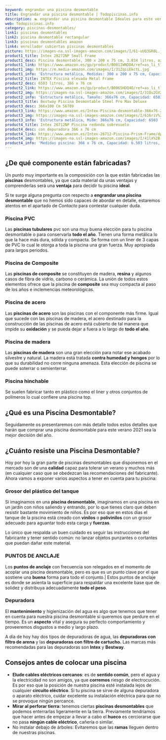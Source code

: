 ```yaml
---
keyword: engrandar una piscina desmontable
title: Engrandar una piscina desmontable | Todopiscinas.info
description: 🏊 engrandar una piscina desmontable Ideales para este verano 2021. Aquí puedes comprar engrandar una piscina desmontable y comparar con otras similares. No dejes escapar engrandar una piscina desmontable a un precio realmente tentador.
web: Todopiscinas.info
category: piscinas-desmontables/
link1: piscinas desmontables
link2: piscina desmontable rectangular
link3: piscinas desmontables amazon
link4: enrollador cubiertas piscinas desmontables
picture: https://images-na.ssl-images-amazon.com/images/I/61-uUQ3GR8L.jpg
product1_title: Intex 28272NP Small Frame
product1_desc: Piscina desmontable, 300 x 200 x 75 cm, 3.834 litros, azul
product1_link: https://www.amazon.es/gp/product/B001IWNDDA/ref=as_li_tl?ie=UTF8&camp=3638&creative=24630&creativeASIN=B001IWNDDA&linkCode=as2&tag=todopiscinas0e-21&linkId=25b9d647487c889cb6ef56ed63f50ca1
product1_img: https://m.media-amazon.com/images/I/31ZqsiEkctL.jpg
product1_info: 'Estructura metálica, Medidas: 300 x 200 x 75 cm, Capacidad: 3.834 litros, Para 6 personas (+ 6 años), Fácil montaje, Forma rectangular'
product2_title: INTEX Piscina elevada Metal Frame
product2_desc: 6503 litros, 366 x 76 cm
product2_link: https://www.amazon.es/gp/product/B0065HDQ4O/ref=as_li_tl?ie=UTF8&camp=3638&creative=24630&creativeASIN=B0065HDQ4O&linkCode=as2&tag=todopiscinas0e-21&linkId=ed2430e3ba564d3527ee103df33ed7b3
product2_img: https://images-na.ssl-images-amazon.com/images/I/31Ou2GV2SAL.jpg
product2_info: 'Estructura metálica, Tamaño: 366x76 cm, Capacidad: 6503 litros, Forma circular, De 4 a 7 personas (+6 años)'
product3_title: Bestway Piscina Desmontable Steel Pro Max Deluxe
product3_desc: 366x100 Cm 56709
product3_link: https://www.amazon.es/Intex-Piscina-desmontable-366x76-28210NP/dp/B0065HDQ4O?__mk_es_ES=%C3%85M%C3%85%C5%BD%C3%95%C3%91&crid=25UQGV9HG2INI&dchild=1&keywords=piscinas+desmontables&qid=1615854176&sprefix=piscinas+dem%2Caps%2C201&sr=8-5&linkCode=ll1&tag=todopiscinas0e-21&linkId=34f200977c6cbaab1f3f4d9ac0e64755&language=es_ES&ref_=as_li_ss_tl
product3_img: https://images-na.ssl-images-amazon.com/images/I/616riV%2BiY3L.jpg
product3_info: 'Estructura metálica, Mide: 366x76 cm, Capacidad: 6503 litros, De 4 a 7 personas mayores de 6 años, Forma circular, Tecnología Super-Tough'
product4_title: Intex 26712NP Piscina redonda sobresuelo
product4_desc: con depuradora 366 x 76 cm
product4_link: https://www.amazon.es/Intex-26712-Piscina-Prism-Frame/dp/B07FB823GL?__mk_es_ES=%C3%85M%C3%85%C5%BD%C3%95%C3%91&dchild=1&keywords=piscinas+desmontables+con+depuradora&qid=1615936418&sr=8-5&linkCode=ll1&tag=todopiscinas0e-21&linkId=d98699de7830cd471766fa1daa36de34&language=es_ES&ref_=as_li_ss_tl
product4_img: https://images-na.ssl-images-amazon.com/images/I/41lX%2B-YpibL.jpg
product4_info: 'Medidas piscina: 366 x 76 cm, Capacidad: 6.503 litros, Incluye depuradora de cartucha A, Lona resistente triple capa'
---
```




## ¿De qué componente están fabricadas?

Un punto muy importante es la composición con la que están fabricadas las **piscinas** desmontables, ya que cada material da unas ventajas y comprenderlas  será una **ventaja** para decidir tu piscina **ideal**.

Si te surge alguna pregunta con respecto a **engrandar una piscina desmontable** que no hemos sido capaces de abordar en detalle, estaremos atentos en el apartado de _Contacto_ para contestar cualquier duda.


### Piscina  PVC

Las **piscinas tubulares** pvc son una muy buena elección para tu piscina desmontable o para conservarla **todo el año**. Tienen una forma metálica lo que la hace más dura, sólida y compacta. Se forma con un liner de 3 capas de PVC lo cual le otorga a toda la piscina una gran fuerza. Muy apropiada para largos periodos.


### Piscina de Composite

Las **piscinas de composite** se constituyen de madera, **resina** y algunos casos de fibra de vidrio, carbono o cerámica. La unión de todos estos elementos ofrece que la piscina de **composite** sea muy compacta al paso de los años e inclemencias meteorológicas.


### Piscina de acero

Las **piscinas de acero** son las piscinas con el componente más firme. Igual que sucede con las piscinas de madera, el acero destinado para la construcción de las piscinas de acero está cubierto de tal manera que impide su **oxidación** y se pueda dejar a fuera a lo largo de **todo el año**.


### Piscina de madera

Las **piscinas de madera** son una gran elección para notar ese acabado silvestre y natural. La madera está tratada **contra humedad y hongos** por lo que su durabilidad no corre ninguna amenaza. Esta elección de piscina se puede soterrar o semienterrar.


### Piscina hinchable

 Se suelen fabricar tanto en plástico como el liner y otros conjuntos de polímeros lo cual confiere una piscina top.
## ¿Qué es una Piscina Desmontable?



Seguidamente os presentaremos con más detalle todos estos detalles que harán que comprar una piscina desmontable para este verano 2021 sea la mejor decisión del año.


## ¿Cuánto resiste una Piscina Desmontable?

Hoy por hoy la gran parte de piscinas desmontables que disponemos en el mercado son de una **calidad** capaz para tolerar un verano y muchos más (en cualquier caso que se obedezcan las recomendaciones del fabricante). Ahora vamos a exponer varios aspectos a tener en cuenta para tu piscina:


### Grosor del plástico del tanque

Si imaginamos en una **piscina desmontable**, imaginamos en una piscina en un jardín con niños saliendo y entrando, por lo que tienes claro que deben resistir bastante movimiento de niños. Es por eso que en estos días el tanque de la piscina está creado con **vinilos** o **polivinilos** con un grosor adecuado para aguantar todo esta carga y **fuerzas**.

Lo único que respalda un	 buen cuidado es seguir las instrucciones del fabricante y tener sentido común: no lanzar objetos punzantes o cortantes que puedan dañar este material.


### PUNTOS DE ANCLAJE

Los **puntos de anclaje** con frecuencia son relegados en el momento de acoplar una piscina desmontable, pero  es que es un punto clave por el que sostiene una **buena** forma para todo el conjunto.| Estos puntos de anclaje es donde se asienta la superficie para respaldar una excelente base que de solidez y distribuya adecuadamente **todo el peso**.


### Depuradora

El **mantenimiento** y higienización del agua es algo que tenemos que tener en cuenta para nuestra piscina desmontable si queremos que perdure en el tiempo. Es un **aspecto** vital y asegura su perfecto comportamiento y proveeremos disgustos a medio y largo plazo.

A día de hoy hay dos tipos de depuradoras de agua, las **depuradoras con filtro de arena** y  las **depuradoras** **con filtro de cartucho.** Las marcas más recomendadas para las depuradoras son **Intex** y **Bestway**.

<stats-list :link1=link1 :link2=link2 :link3=link3 :link4=link4 :category=category></stats-list>

<brand-panel :title=product1_title :desc=product1_desc :img=product1_img :link=product1_link></brand-panel>


## Consejos antes de colocar una piscina



*   **Elude cables eléctricos cercanos**: es de **sentido común**, pero el agua y la electricidad no son amigos, ya que **corremos** riesgo de electrocución. Es por eso que la posición de nuestra piscina esté instalada lejos de cualquier **circuito eléctrico**. Si tu piscina se sirve de alguna depuradora o aparato eléctrico, cuidar excelente su instalación eléctrica para que no se provoque ningún percance.
*   **Mirar al perforar tierra:** tenemos ciertas **piscinas desmontables** que podemos enterrarlas ligeramente en la tierra. Previamente tendríamos que hacer antes de empezar a llevar a cabo el **hueco** es cerciorarse que no pasa **ningún cable eléctrico**, cañería o similar.
*   No instalar debajo de árboles: Evitaremos que las **ramas** lleguen dentro de nuestras piscinas.

<external-banner></external-banner>
